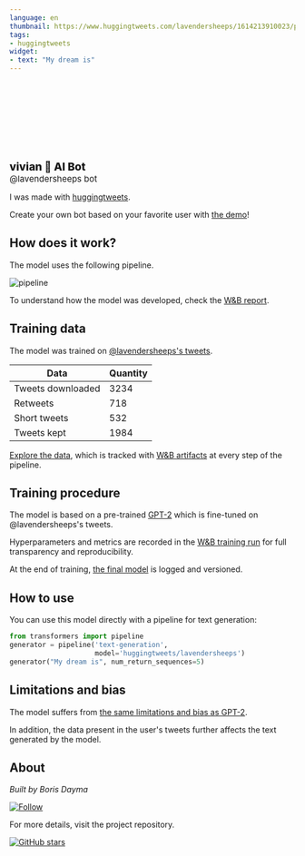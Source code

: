 ```yaml
---
language: en
thumbnail: https://www.huggingtweets.com/lavendersheeps/1614213910023/predictions.png
tags:
- huggingtweets
widget:
- text: "My dream is"
---
```


<div>
<div style="width: 132px; height:132px; border-radius: 50%; background-size: cover; background-image: url('https://pbs.twimg.com/profile_images/1278506428697923585/iBj87usf_400x400.jpg')">
</div>
<div style="margin-top: 8px; font-size: 19px; font-weight: 800">vivian 🤖 AI Bot </div>
<div style="font-size: 15px">@lavendersheeps bot</div>
</div>

I was made with [huggingtweets](https://github.com/borisdayma/huggingtweets).

Create your own bot based on your favorite user with [the demo](https://colab.research.google.com/github/borisdayma/huggingtweets/blob/master/huggingtweets-demo.ipynb)!

## How does it work?

The model uses the following pipeline.

![pipeline](https://github.com/borisdayma/huggingtweets/blob/master/img/pipeline.png?raw=true)

To understand how the model was developed, check the [W&B report](https://app.wandb.ai/wandb/huggingtweets/reports/HuggingTweets-Train-a-model-to-generate-tweets--VmlldzoxMTY5MjI).

## Training data

The model was trained on [@lavendersheeps's tweets](https://twitter.com/lavendersheeps).

| Data | Quantity |
| --- | --- |
| Tweets downloaded | 3234 |
| Retweets | 718 |
| Short tweets | 532 |
| Tweets kept | 1984 |

[Explore the data](https://wandb.ai/wandb/huggingtweets/runs/37w5fs55/artifacts), which is tracked with [W&B artifacts](https://docs.wandb.com/artifacts) at every step of the pipeline.

## Training procedure

The model is based on a pre-trained [GPT-2](https://huggingface.co/gpt2) which is fine-tuned on @lavendersheeps's tweets.

Hyperparameters and metrics are recorded in the [W&B training run](https://wandb.ai/wandb/huggingtweets/runs/32bo9o62) for full transparency and reproducibility.

At the end of training, [the final model](https://wandb.ai/wandb/huggingtweets/runs/32bo9o62/artifacts) is logged and versioned.

## How to use

You can use this model directly with a pipeline for text generation:

```python
from transformers import pipeline
generator = pipeline('text-generation',
                     model='huggingtweets/lavendersheeps')
generator("My dream is", num_return_sequences=5)
```

## Limitations and bias

The model suffers from [the same limitations and bias as GPT-2](https://huggingface.co/gpt2#limitations-and-bias).

In addition, the data present in the user's tweets further affects the text generated by the model.

## About

*Built by Boris Dayma*

[![Follow](https://img.shields.io/twitter/follow/borisdayma?style=social)](https://twitter.com/intent/follow?screen_name=borisdayma)

For more details, visit the project repository.

[![GitHub stars](https://img.shields.io/github/stars/borisdayma/huggingtweets?style=social)](https://github.com/borisdayma/huggingtweets)
